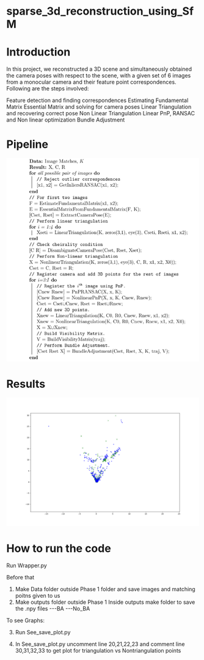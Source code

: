 # sparse_3d_reconstruction_using_SfM

# Introduction
In this project, we reconstructed a 3D scene and simultaneously obtained the camera poses with respect to the scene, with a given set of 6 images from a monocular camera and their feature point correspondences. Following are the steps involved:

Feature detection and finding correspondences
Estimating Fundamental Matrix
Essential Matrix and solving for camera poses
Linear Triangulation and recovering correct pose
Non Linear Triangulation
Linear PnP, RANSAC and Non linear optimization
Bundle Adjustment

# Pipeline
![alt text](https://github.com/Dhrumil-Kotadia/sparse_3d_reconstruction_using_SfM/blob/main/Images/pipeline.png)

# Results
![alt text](https://github.com/Dhrumil-Kotadia/sparse_3d_reconstruction_using_SfM/blob/main/Images/Results.png)

# How to run the code
Run Wrapper.py 

Before that 
1. Make Data folder outside Phase 1 folder and save images and matching poitns given to us
2. Make outputs folder outside Phase 1
   Inside outputs make folder to save the .npy files
              ---BA
              ---No_BA
          


To see Graphs:

3. Run See_save_plot.py

4. In See_save_plot.py uncomment line 20,21,22,23 and comment line 30,31,32,33 to get plot for triangulation vs Nontriangulation points
